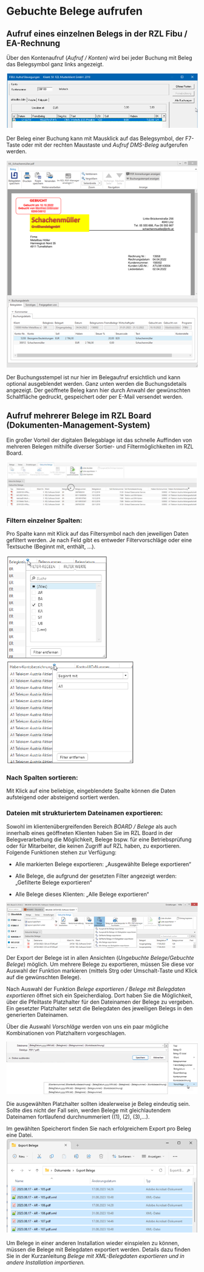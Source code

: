 # Gebuchte Belege aufrufen

## Aufruf eines einzelnen Belegs in der RZL Fibu / EA-Rechnung

Über den Kontenaufruf (*Aufruf / Konten)* wird bei jeder Buchung mit
Beleg das Belegsymbol ganz links angezeigt.

![](img/image90.png)

Der Beleg einer Buchung kann mit Mausklick auf das Belegsymbol, der
F7-Taste oder mit der rechten Maustaste und *Aufruf DMS-Beleg*
aufgerufen werden.

![](img/image91.png)

Der Buchungsstempel ist nur hier im Belegaufruf ersichtlich und kann
optional ausgeblendet werden. Ganz unten werden die Buchungsdetails
angezeigt. Der geöffnete Beleg kann hier durch Anwahl der gewünschten
Schaltfläche gedruckt, gespeichert oder per E-Mail versendet werden.

## Aufruf mehrerer Belege im RZL Board (Dokumenten-Management-System)

Ein großer Vorteil der digitalen Belegablage ist das schnelle Auffinden
von mehreren Belegen mithilfe diverser Sortier- und Filtermöglichkeiten
im RZL Board.

![](img/image92.png)

### Filtern einzelner Spalten:

Pro Spalte kann mit Klick auf das Filtersymbol nach den jeweiligen Daten
gefiltert werden. Je nach Feld gibt es entweder Filtervorschläge oder
eine Textsuche (Beginnt mit, enthält, …).

![](img/image93.png)  ![](img/image94.png)


### Nach Spalten sortieren:

Mit Klick auf eine beliebige, eingeblendete Spalte können die Daten
aufsteigend oder absteigend sortiert werden.

### Dateien mit strukturiertem Dateinamen exportieren:

Sowohl im klientenübergreifenden Bereich *BOARD / Belege* als auch
innerhalb eines geöffneten Klienten haben Sie im RZL Board in der
Belegverarbeitung die Möglichkeit, Belege bspw. für eine
Betriebsprüfung oder für Mitarbeiter, die keinen Zugriff auf RZL
haben, zu exportieren.
Folgende Funktionen stehen zur Verfügung:

-   Alle markierten Belege exportieren: „Ausgewählte Belege exportieren“

-   Alle Belege, die aufgrund der gesetzten Filter angezeigt werden:
„Gefilterte Belege exportieren“

-   Alle Belege dieses Klienten: „Alle Belege exportieren“

![](img/image95.png)

Der Export der Belege ist in allen Ansichten (*Ungebuchte
Belege/Gebuchte Belege*) möglich. Um mehrere Belege zu exportieren,
müssen Sie diese vor Auswahl der Funktion markieren (mittels Strg oder
Umschalt-Taste und Klick auf die gewünschten Belege).

Nach Auswahl der Funktion *Belege exportieren / Belege mit Belegdaten
exportieren* öffnet sich ein Speicherdialog. Dort haben Sie die
Möglichkeit, über die Pfeiltaste Platzhalter für den Dateinamen der
Belege zu vergeben. Ein gesetzter Platzhalter setzt die Belegdaten des
jeweiligen Belegs in den generierten Dateinamen.

Über die Auswahl *Vorschläge* werden von uns ein paar mögliche
Kombinationen von Platzhaltern vorgeschlagen.

![](img/image96.png)

Die ausgewählten Platzhalter sollten idealerweise je Beleg eindeutig
sein. Sollte dies nicht der Fall sein, werden Belege mit
gleichlautendem Dateinamen fortlaufend durchnummeriert ((1), (2),
(3),…).

Im gewählten Speicherort finden Sie nach erfolgreichem Export pro
Beleg eine Datei.
![](img/image97.png)

Um Belege in einer anderen Installation wieder einspielen zu können,
müssen die Belege mit Belegdaten exportiert werden. Details dazu
finden Sie in der Kurzanleitung *Belege mit XML-Belegdaten exportieren
und in andere Installation importieren.*


